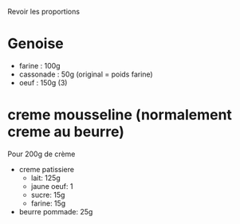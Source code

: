 Revoir les proportions

# Genoise
- farine    :   100g
- cassonade :   50g (original = poids farine)
- oeuf      :   150g (3)

# creme mousseline (normalement creme au beurre)
Pour 200g de crème
- creme patissiere
    - lait: 125g
    - jaune oeuf: 1
    - sucre: 15g
    - farine: 15g
- beurre pommade: 25g
